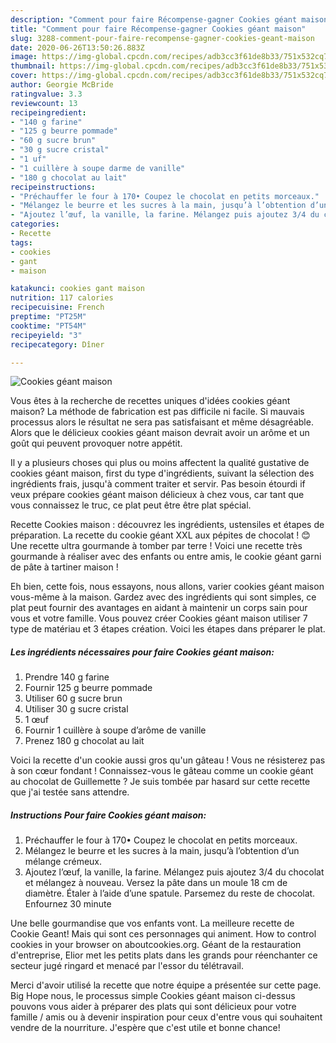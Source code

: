 ```yaml
---
description: "Comment pour faire Récompense-gagner Cookies géant maison"
title: "Comment pour faire Récompense-gagner Cookies géant maison"
slug: 3288-comment-pour-faire-recompense-gagner-cookies-geant-maison
date: 2020-06-26T13:50:26.883Z
image: https://img-global.cpcdn.com/recipes/adb3cc3f61de8b33/751x532cq70/cookies-geant-maison-photo-principale-de-la-recette.jpg
thumbnail: https://img-global.cpcdn.com/recipes/adb3cc3f61de8b33/751x532cq70/cookies-geant-maison-photo-principale-de-la-recette.jpg
cover: https://img-global.cpcdn.com/recipes/adb3cc3f61de8b33/751x532cq70/cookies-geant-maison-photo-principale-de-la-recette.jpg
author: Georgie McBride
ratingvalue: 3.3
reviewcount: 13
recipeingredient:
- "140 g farine"
- "125 g beurre pommade"
- "60 g sucre brun"
- "30 g sucre cristal"
- "1 uf"
- "1 cuillère à soupe darme de vanille"
- "180 g chocolat au lait"
recipeinstructions:
- "Préchauffer le four à 170• Coupez le chocolat en petits morceaux."
- "Mélangez le beurre et les sucres à la main, jusqu’à l’obtention d’un mélange crémeux."
- "Ajoutez l’œuf, la vanille, la farine. Mélangez puis ajoutez 3/4 du chocolat et mélangez à nouveau. Versez la pâte dans un moule 18 cm de diamètre. Étaler à l’aide d’une spatule. Parsemez du reste de chocolat. Enfournez 30 minute"
categories:
- Recette
tags:
- cookies
- gant
- maison

katakunci: cookies gant maison 
nutrition: 117 calories
recipecuisine: French
preptime: "PT25M"
cooktime: "PT54M"
recipeyield: "3"
recipecategory: Dîner

---
```



![Cookies géant maison](https://img-global.cpcdn.com/recipes/adb3cc3f61de8b33/751x532cq70/cookies-geant-maison-photo-principale-de-la-recette.jpg)

Vous êtes à la recherche de recettes uniques d'idées cookies géant maison? La méthode de fabrication est pas difficile ni facile. Si mauvais processus alors le résultat ne sera pas satisfaisant et même désagréable. Alors que le délicieux cookies géant maison devrait avoir un arôme et un goût qui peuvent provoquer notre appétit.

Il y a plusieurs choses qui plus ou moins affectent la qualité gustative de cookies géant maison, first du type d'ingrédients, suivant la sélection des ingrédients frais, jusqu'à comment traiter et servir. Pas besoin étourdi if veux prépare cookies géant maison délicieux à chez vous, car tant que vous connaissez le truc, ce plat peut être être plat spécial.

Recette Cookies maison : découvrez les ingrédients, ustensiles et étapes de préparation. La recette du cookie géant XXL aux pépites de chocolat ! 😊 Une recette ultra gourmande à tomber par terre ! Voici une recette très gourmande à réaliser avec des enfants ou entre amis, le cookie géant garni de pâte à tartiner maison !


Eh bien, cette fois, nous essayons, nous allons, varier cookies géant maison vous-même à la maison. Gardez avec des ingrédients qui sont simples, ce plat peut fournir des avantages en aidant à maintenir un corps sain pour vous et votre famille. Vous pouvez créer Cookies géant maison utiliser 7 type de matériau et 3 étapes création. Voici les étapes dans préparer le plat.

<!--inarticleads1-->

##### Les ingrédients nécessaires pour faire Cookies géant maison:

1. Prendre 140 g farine
1. Fournir 125 g beurre pommade
1. Utiliser 60 g sucre brun
1. Utiliser 30 g sucre cristal
1.  1 œuf
1. Fournir 1 cuillère à soupe d’arôme de vanille
1. Prenez 180 g chocolat au lait


Voici la recette d&#39;un cookie aussi gros qu&#39;un gâteau ! Vous ne résisterez pas à son cœur fondant ! Connaissez-vous le gâteau comme un cookie géant au chocolat de Guillemette ? Je suis tombée par hasard sur cette recette que j&#39;ai testée sans attendre. 

<!--inarticleads2-->

##### Instructions Pour faire Cookies géant maison:

1. Préchauffer le four à 170• Coupez le chocolat en petits morceaux.
1. Mélangez le beurre et les sucres à la main, jusqu’à l’obtention d’un mélange crémeux.
1. Ajoutez l’œuf, la vanille, la farine. Mélangez puis ajoutez 3/4 du chocolat et mélangez à nouveau. Versez la pâte dans un moule 18 cm de diamètre. Étaler à l’aide d’une spatule. Parsemez du reste de chocolat. Enfournez 30 minute


Une belle gourmandise que vos enfants vont. La meilleure recette de Cookie Geant! Mais qui sont ces personnages qui animent. How to control cookies in your browser on aboutcookies.org. Géant de la restauration d&#39;entreprise, Elior met les petits plats dans les grands pour réenchanter ce secteur jugé ringard et menacé par l&#39;essor du télétravail. 


Merci d'avoir utilisé la recette que notre équipe a présentée sur cette page. Big Hope nous, le processus simple Cookies géant maison ci-dessus pouvons vous aider à préparer des plats qui sont délicieux pour votre famille / amis ou à devenir inspiration pour ceux d'entre vous qui souhaitent vendre de la nourriture. J'espère que c'est utile et bonne chance!
